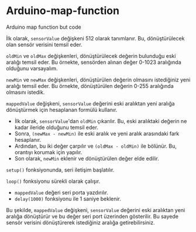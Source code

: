# Arduino-map-function
Arduino map function but code

İlk olarak, `sensorValue` değişkeni 512 olarak tanımlanır. Bu, dönüştürülecek olan sensör verisini temsil eder.

 `oldMin` ve `oldMax` değişkenleri, dönüştürülecek değerin bulunduğu eski aralığı temsil eder. Bu örnekte, sensörden alınan değer 0-1023 aralığında olduğunu varsayalım.

 `newMin` ve `newMax` değişkenleri, dönüştürülen değerin olmasını istediğiniz yeni aralığı temsil eder. Bu örnekte, dönüştürülen değerin 0-255 aralığında olmasını istedik.

 `mappedValue` değişkeni, `sensorValue` değerini eski aralıktan yeni aralığa dönüştürmek için hesaplanan formülü kullanır.

   - İlk olarak, `sensorValue`'dan `oldMin` çıkarılır. Bu, eski aralıktaki değerin ne kadar ileride olduğunu temsil eder.
   - Sonra, `(newMax - newMin)` ile eski aralık ve yeni aralık arasındaki fark hesaplanır.
   - Ardından, bu iki değer çarpılır ve `(oldMax - oldMin)` ile bölünür. Bu, orantıyı korumak için yapılır.
   - Son olarak, `newMin` eklenir ve dönüştürülen değer elde edilir.

 `setup()` fonksiyonunda, seri iletişim başlatılır.

 `loop()` fonksiyonu sürekli olarak çalışır.

   - `mappedValue` değeri seri porta yazdırılır.
   - `delay(1000)` fonksiyonu ile 1 saniye beklenir.

Bu şekilde, `mappedValue` değişkeni, `sensorValue` değerini eski aralıktan yeni aralığa dönüştürür ve bu değer seri port üzerinden gösterilir. Bu sayede sensör verisini dönüştürerek istediğiniz aralığa getirebilirsiniz.

